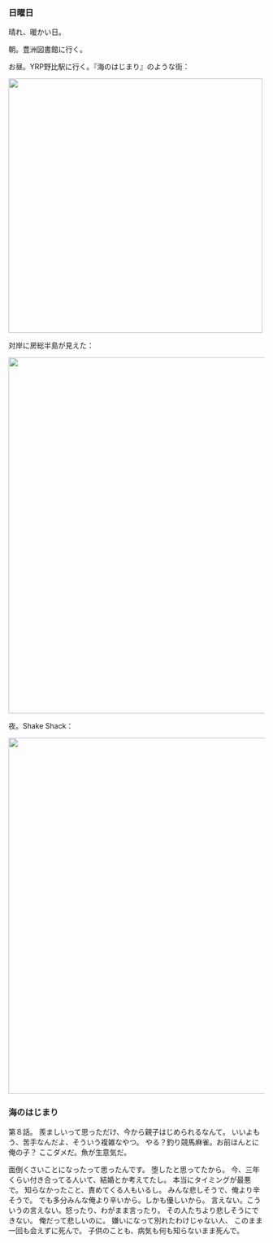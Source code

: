 ### 日曜日

晴れ、暖かい日。

朝。豊洲図書館に行く。

お昼。YRP野比駅に行く。『海のはじまり』のような街：

<img src="https://i.imgur.com/EcRYIA4.jpeg" width="500">

対岸に房総半島が見えた：

<img src="https://i.imgur.com/wDqVprF.jpeg" width="700">

夜。Shake Shack：

<img src="https://i.imgur.com/F9yxR7D.jpeg" width="700">

### 海のはじまり

第８話。
羨ましいって思っただけ、今から親子はじめられるなんて。
いいよもう、苦手なんだよ、そういう複雑なやつ。
やる？釣り競馬麻雀。お前ほんとに俺の子？
ここダメだ。魚が生意気だ。

面倒くさいことになったって思ったんです。
堕したと思ってたから。
今、三年くらい付き合ってる人いて、結婚とか考えてたし。
本当にタイミングが最悪で。
知らなかったこと、責めてくる人もいるし。
みんな悲しそうで、俺より辛そうで。
でも多分みんな俺より辛いから。しかも優しいから。
言えない。こういうの言えない。怒ったり、わがまま言ったり。
その人たちより悲しそうにできない。
俺だって悲しいのに。
嫌いになって別れたわけじゃない人、
このまま一回も会えずに死んで。
子供のことも、病気も何も知らないまま死んで。